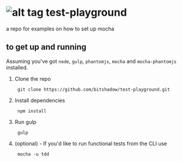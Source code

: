![alt tag](https://travis-ci.org/bitshadow/test-playground.svg)
test-playground
==============

a repo for examples on how to set up mocha

## to get up and running
Assuming you've got `node`, `gulp`, `phantomjs`, `mocha` and `mocha-phantomjs` installed.


1. Clone the repo

        git clone https://github.com/bitshadow/test-playground.git

2. Install dependencies

        npm install

3. Run gulp

        gulp

4. (optional) - If you'd like to run functional tests from the CLI use

        mocha -u tdd
